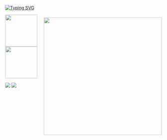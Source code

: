 <img style="margin-top: 40px;" align="right" width="380px" src="https://i.pinimg.com/originals/ce/95/fb/ce95fbdc557ad67cc222e89bb1e1267f.gif">
<a href="https://git.io/typing-svg"><img src="https://readme-typing-svg.demolab.com?font=Fira+Code&pause=1000&color=FFF&width=435&lines=hello!!!!+this+is+ligia+akemi+%3A)" alt="Typing SVG" /></a>
<br>

<img height="103px" src="https://github-readme-stats.vercel.app/api/top-langs/?username=limiyama&layout=compact&langs_count=8&theme=github_dark_dimmed&hide_border=true"/> <img height="103px" src="https://github-readme-stats.vercel.app/api?username=limiyama&theme=github_dark_dimmed&hide_border=true&include_all_commits=false&count_private=false"/>
 
[![](https://img.shields.io/badge/linkedin-116299)](http://linkedin.com/in/limiyama)
[![](https://img.shields.io/badge/lattes-4d9bd0)](http://lattes.cnpq.br/8085124701759641)
